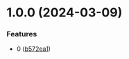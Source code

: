 # 1.0.0 (2024-03-09)


### Features

* 0 ([b572ea1](https://github.com/dimaarfonos/git-extended/commit/b572ea13edaa7247890e9aaa9bf7a311bee540d9))




